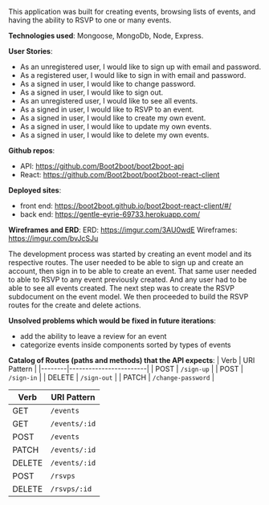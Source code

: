 This application was built for creating events, browsing lists of events, and having the ability to RSVP to one or many events.

**Technologies used**: Mongoose, MongoDb, Node, Express.

**User Stories**:
- As an unregistered user, I would like to sign up with email and password.
- As a registered user, I would like to sign in with email and password.
- As a signed in user, I would like to change password.
- As a signed in user, I would like to sign out.
- As an unregistered user, I would like to see all events.
- As a signed in user, I would like to RSVP to an event.
- As a signed in user, I would like to create my own event.
- As a signed in user, I would like to update my own events.
- As a signed in user, I would like to delete my own events.

**Github repos**:
- API: https://github.com/Boot2boot/boot2boot-api
- React: https://github.com/Boot2boot/boot2boot-react-client

**Deployed sites**:
- front end: https://boot2boot.github.io/boot2boot-react-client/#/
- back end: https://gentle-eyrie-69733.herokuapp.com/

**Wireframes and ERD**:
ERD: https://imgur.com/3AU0wdE
Wireframes: https://imgur.com/bvJcSJu

The development process was started by creating an event model and its respective routes. The user needed to be able to sign up and create an account, then sign in to be able to create an event. That same user needed to able to RSVP to any event previously created. And any user had to be able to see all events created. The next step was to create the RSVP subdocument on the event model. We then proceeded to build the RSVP routes for the create and delete actions.

**Unsolved problems which would be fixed in future iterations**:

- add the ability to leave a review for an event
- categorize events inside components sorted by types of events

**Catalog of Routes (paths and methods) that the API expects**:
| Verb   | URI Pattern            |
|--------|------------------------|
| POST   | `/sign-up`             |
| POST   | `/sign-in`             |
| DELETE | `/sign-out`            |
| PATCH  | `/change-password`     |

| Verb   | URI Pattern            |
|--------|------------------------|
| GET    | `/events`              |
| GET    | `/events/:id`          |
| POST   | `/events`              |
| PATCH  | `/events/:id`          |
| DELETE | `/events/:id`          |
| POST   | `/rsvps`               |
| DELETE | `/rsvps/:id`           |
